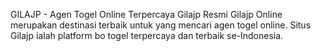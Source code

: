 GILAJP - Agen Togel Online Terpercaya Gilajp Resmi
Gilajp Online merupakan destinasi terbaik untuk yang mencari agen togel online. Situs Gilajp ialah platform bo togel terpercaya dan terbaik se-Indonesia.
